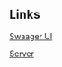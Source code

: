 ## Links

[Swaager UI](http://django-8080.cy.devfactory.com/ui/#/)

[Server](http://django-8000.cy.devfactory.com/)


